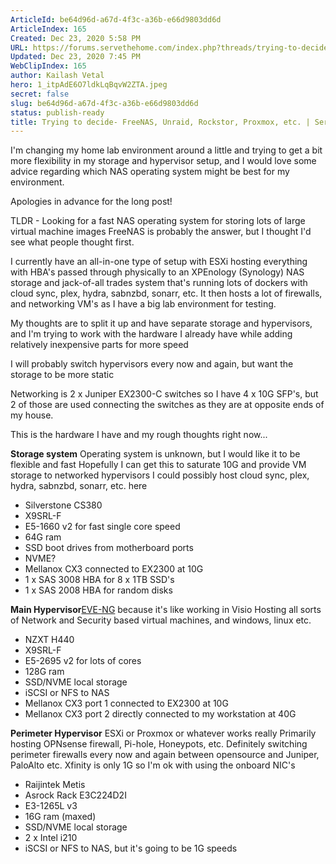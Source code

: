 ```yaml
---
ArticleId: be64d96d-a67d-4f3c-a36b-e66d9803dd6d
ArticleIndex: 165
Created: Dec 23, 2020 5:58 PM
URL: https://forums.servethehome.com/index.php?threads/trying-to-decide-freenas-unraid-rockstor-proxmox-etc.25107/
Updated: Dec 23, 2020 7:45 PM
WebClipIndex: 165
author: Kailash Vetal
hero: 1_itpAdE6O7ldkLqBqvW2ZTA.jpeg
secret: false
slug: be64d96d-a67d-4f3c-a36b-e66d9803dd6d
status: publish-ready
title: Trying to decide- FreeNAS, Unraid, Rockstor, Proxmox, etc. | ServeTheHome Forums
---
```

I'm changing my home lab environment around a little and trying to get a bit more flexibility in my storage and hypervisor setup, and I would love some advice regarding which NAS operating system might be best for my environment.

Apologies in advance for the long post!

TLDR - Looking for a fast NAS operating system for storing lots of large virtual machine images FreeNAS is probably the answer, but I thought I'd see what people thought first.

I currently have an all-in-one type of setup with ESXi hosting everything with HBA's passed through physically to an XPEnology (Synology) NAS storage and jack-of-all trades system that's running lots of dockers with cloud sync, plex, hydra, sabnzbd, sonarr, etc. It then hosts a lot of firewalls, and networking VM's as I have a big lab environment for testing.

My thoughts are to split it up and have separate storage and hypervisors, and I'm trying to work with the hardware I already have while adding relatively inexpensive parts for more speed

I will probably switch hypervisors every now and again, but want the storage to be more static

Networking is 2 x Juniper EX2300-C switches so I have 4 x 10G SFP's, but 2 of those are used connecting the switches as they are at opposite ends of my house.

This is the hardware I have and my rough thoughts right now...

**Storage system** Operating system is unknown, but I would like it to be flexible and fast Hopefully I can get this to saturate 10G and provide VM storage to networked hypervisors I could possibly host cloud sync, plex, hydra, sabnzbd, sonarr, etc. here

- Silverstone CS380
- X9SRL-F
- E5-1660 v2 for fast single core speed
- 64G ram
- SSD boot drives from motherboard ports
- NVME?
- Mellanox CX3 connected to EX2300 at 10G
- 1 x SAS 3008 HBA for 8 x 1TB SSD's
- 1 x SAS 2008 HBA for random disks

**Main Hypervisor**[EVE-NG](https://www.eve-ng.net/) because it's like working in Visio  Hosting all sorts of Network and Security based virtual machines, and windows, linux etc.

- NZXT H440
- X9SRL-F
- E5-2695 v2 for lots of cores
- 128G ram
- SSD/NVME local storage
- iSCSI or NFS to NAS
- Mellanox CX3 port 1 connected to EX2300 at 10G
- Mellanox CX3 port 2 directly connected to my workstation at 40G

**Perimeter Hypervisor** ESXi or Proxmox or whatever works really Primarily hosting OPNsense firewall, Pi-hole, Honeypots, etc. Definitely switching perimeter firewalls every now and again between opensource and Juniper, PaloAlto etc. Xfinity is only 1G so I'm ok with using the onboard NIC's

- Raijintek Metis
- Asrock Rack E3C224D2I
- E3-1265L v3
- 16G ram (maxed)
- SSD/NVME local storage
- 2 x Intel i210
- iSCSI or NFS to NAS, but it's going to be 1G speeds
